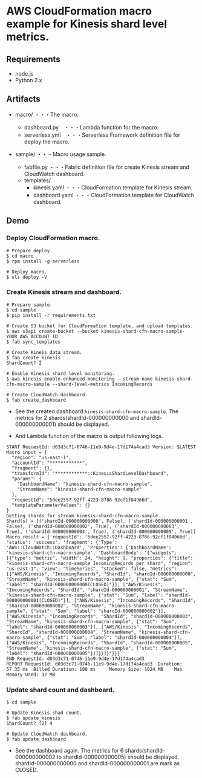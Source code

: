 AWS CloudFormation macro example for Kinesis shard level metrics. 
====

## Requirements

* node.js
* Python 2.x

## Artifacts

* macro/ ・・・The macro.
  * dashboard.py　・・・Lambda function for the macro.
  * serverless.yml　・・・Serverless Framework definition file for deploy the macro.
  
* sample/ ・・・Macro usage sample.
  * fabfile.py ・・・Fabric definition file for create Kinesis stream and CloudWatch dashboard.
  * templates/
    * kinesis.yaml ・・・CloudFormation template for Kinesis stream.
    * dashboard.yaml ・・・CloudFormation template for CloudWatch dashboard.

## Demo

### Deploy CloudFormation macro.

```
# Prepare deploy.
$ cd macro
$ rpm install -g serverless

# Deploy macro.
$ sls deploy -V
```

### Create Kinesis stream and dashboard.

```
# Prepare sample.
$ cd sample
$ pip install -r requirements.txt

# Create S3 bucket for CloudFormation template, and upload templates.
$ aws s3api create-bucket --bucket kinesis-shard-cfn-macro-sample-YOUR_AWS_ACCOUNT_ID
$ fab sync_templates

# Create Kineis data stream. 
$ fab create_kinesis
ShardCount? 2

# Enable Kinesis shard level monitoring.
$ aws kinesis enable-enhanced-monitoring --stream-name kinesis-shard-cfn-macro-sample --shard-level-metrics IncomingRecords

# Create CloudWatch dashboard.
$ fab create_dashboard
```

* See the created dashboard `kinesis-shard-cfn-macro-sample`.
The metrics for 2 shards(shardId-000000000000 and shardId-000000000001) should be displayed.

* And Lambda function of the macro is output following logs.
```
START RequestId: d03d3c71-0746-11e9-9d4e-17d174a4cad3 Version: $LATEST
Macro input = {
  "region": "us-east-1",
  "accountId": "************",
  "fragment": {},
  "transformId": "************::KinesisShardLevelDashboard",
  "params": {
    "DashboardName": "kinesis-shard-cfn-macro-sample",
    "StreamName": "kinesis-shard-cfn-macro-sample"
  },
  "requestId": "5dee2557-92ff-4223-8786-92cf1f04966d",
  "templateParameterValues": {}
}
Getting shards for stream kinesis-shard-cfn-macro-sample...
Shard(s) = [('shardId-000000000000', False), ('shardId-000000000001', False), ('shardId-000000000002', True), ('shardId-000000000003', True), ('shardId-000000000004', True), ('shardId-000000000005', True)]
Macro result = {'requestId': '5dee2557-92ff-4223-8786-92cf1f04966d', 'status': 'success', 'fragment': {'Type': 'AWS::CloudWatch::Dashboard', 'Properties': {'DashboardName': 'kinesis-shard-cfn-macro-sample', 'DashboardBody': '{"widgets": [{"type": "metric", "width": 24, "height": 9, "properties": {"title": "kinesis-shard-cfn-macro-sample IncomingRecords per shard", "region": "us-east-1", "view": "timeSeries", "stacked": false, "metrics": [["AWS/Kinesis", "IncomingRecords", "ShardId", "shardId-000000000000", "StreamName", "kinesis-shard-cfn-macro-sample", {"stat": "Sum", "label": "shardId-000000000000(CLOSED)"}], ["AWS/Kinesis", "IncomingRecords", "ShardId", "shardId-000000000001", "StreamName", "kinesis-shard-cfn-macro-sample", {"stat": "Sum", "label": "shardId-000000000001(CLOSED)"}], ["AWS/Kinesis", "IncomingRecords", "ShardId", "shardId-000000000002", "StreamName", "kinesis-shard-cfn-macro-sample", {"stat": "Sum", "label": "shardId-000000000002"}], ["AWS/Kinesis", "IncomingRecords", "ShardId", "shardId-000000000003", "StreamName", "kinesis-shard-cfn-macro-sample", {"stat": "Sum", "label": "shardId-000000000003"}], ["AWS/Kinesis", "IncomingRecords", "ShardId", "shardId-000000000004", "StreamName", "kinesis-shard-cfn-macro-sample", {"stat": "Sum", "label": "shardId-000000000004"}], ["AWS/Kinesis", "IncomingRecords", "ShardId", "shardId-000000000005", "StreamName", "kinesis-shard-cfn-macro-sample", {"stat": "Sum", "label": "shardId-000000000005"}]]}}]}'}}}
END RequestId: d03d3c71-0746-11e9-9d4e-17d174a4cad3
REPORT RequestId: d03d3c71-0746-11e9-9d4e-17d174a4cad3	Duration: 57.35 ms	Billed Duration: 100 ms 	Memory Size: 1024 MB	Max Memory Used: 32 MB
```

### Update shard count and dashboard.

```
$ cd sample

# Update Kinesis shad count.
$ fab update_kinesis
ShardCount? [2] 4

# Update CloudWatch dashboard.
$ fab update_dashboard 
```

* See the dashboard again.
The metrics for 6 shards(shardId-000000000002 to shardId-000000000005) should be displayed.
shardId-000000000000 and shardId-000000000001 are mark as CLOSED.
